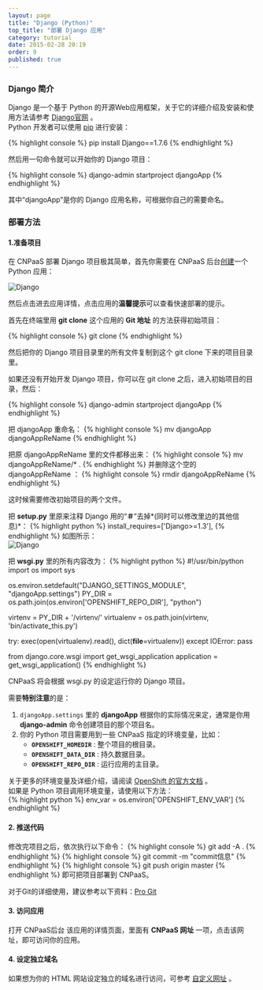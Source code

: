 ```yaml
---
layout: page
title: "Django (Python)"
top_title: "部署 Django 应用"
category: tutorial
date: 2015-02-28 20:19
order: 9
published: true
---
```

### Django 简介
Django 是一个基于 Python 的开源Web应用框架，关于它的详细介绍及安装和使用方法请参考 [Django官网] 。  
Python 开发者可以使用 [pip] 进行安装：
 
{% highlight console %} 
pip install Django==1.7.6
{% endhighlight %}

然后用一句命令就可以开始你的 Django 项目：

{% highlight console %} 
django-admin startproject djangoApp
{% endhighlight %}

其中“djangoApp”是你的 Django 应用名称，可根据你自己的需要命名。

### 部署方法

#### 1.准备项目
在 CNPaaS 部署 Django 项目极其简单，首先你需要在 CNPaaS 后台[创建]一个 Python 应用：

<img class="embeddable" src="{{site.url}}/images/django/django1.jpg" alt="Django" title="Django" />

然后点击进去应用详情，点击应用的**温馨提示**可以查看快速部署的提示。

首先在终端里用 **git clone** 这个应用的 **Git 地址** 的方法获得初始项目：

{% highlight console %} 
git clone <git-url> 
{% endhighlight %}

然后把你的 Django 项目目录里的所有文件复制到这个 git clone 下来的项目目录里。

如果还没有开始开发 Django 项目，你可以在 git clone 之后，进入初始项目的目录，然后：

{% highlight console %} 
django-admin startproject djangoApp
{% endhighlight %}

把 djangoApp 重命名：
{% highlight console %} 
mv djangoApp djangoAppReName
{% endhighlight %}

把原 djangoAppReName 里的文件都移出来：
 {% highlight console %} 
mv djangoAppReName/* .
{% endhighlight %}
并删除这个空的 djangoAppReName ：
{% highlight console %} 
rmdir djangoAppReName
{% endhighlight %}

这时候需要修改初始项目的两个文件。

把 **setup.py** 里原来注释 Django 用的“**＃**”去掉*(同时可以修改里边的其他信息)*：
 {% highlight python %} 
install_requires=['Django>=1.3'],
{% endhighlight %}
如图所示：  
<img class="embeddable" src="{{site.url}}/images/django/django2.jpg" alt="Django" title="Django" />

把 **wsgi.py** 里的所有内容改为：
 {% highlight python %} 
#!/usr/bin/python
import os
import sys

os.environ.setdefault("DJANGO_SETTINGS_MODULE", "djangoApp.settings")
PY_DIR = os.path.join(os.environ['OPENSHIFT_REPO_DIR'], "python")

virtenv = PY_DIR + '/virtenv/'
virtualenv = os.path.join(virtenv, 'bin/activate_this.py')

try:
    exec(open(virtualenv).read(), dict(__file__=virtualenv))
except IOError:
    pass

from django.core.wsgi import get_wsgi_application
application = get_wsgi_application()
{% endhighlight %}

 CNPaaS 将会根据 wsgi.py 的设定运行你的 Django 项目。
 
 需要**特别注意**的是：

1. `djangoApp.settings` 里的 **djangoApp** 根据你的实际情况来定，通常是你用 **django-admin** 命令创建项目的那个项目名。
2. 你的 Python 项目需要用到一些 CNPaaS 指定的环境变量，比如：  
	* **`OPENSHIFT_HOMEDIR`** : 整个项目的根目录。
	* **`OPENSHIFT_DATA_DIR`** : 持久数据目录。 
	* **`OPENSHIFT_REPO_DIR`** : 运行应用的主目录。 
	
关于更多的环境变量及详细介绍，请阅读 [OpenShift 的官方文档](https://developers.openshift.com/en/managing-environment-variables.html) 。  
如果是 Python 项目调用环境变量，请使用以下方法：  
 {% highlight python %} 
env_var = os.environ['OPENSHIFT_ENV_VAR']
{% endhighlight %}

#### 2. 推送代码
修改完项目之后，依次执行以下命令：
{% highlight console %} 
git add -A .
{% endhighlight %}
{% highlight console %} 
git commit -m "commit信息"
{% endhighlight %}
{% highlight console %} 
git push origin master
{% endhighlight %}
即可把项目部署到 CNPaaS。

对于Git的详细使用，建议参考以下资料：[Pro Git]

#### 3. 访问应用
打开 CNPaaS后台 该应用的详情页面，里面有 **CNPaaS 网址** 一项，点击该网址，即可访问你的应用。

#### 4. 设定独立域名
如果想为你的 HTML 网站设定独立的域名进行访问，可参考 [自定义网址]({{site.url}}/usage/custom-domains.html) 。



[Django官网]:https://www.djangoproject.com
[pip]:https://pypi.python.org/pypi/pip
[创建]:http://dashboard.cnpaas.io/a
[Pro Git]:http://git-scm.com/book/zh/